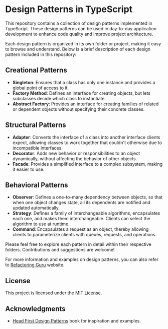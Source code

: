 # Design Patterns in TypeScript

This repository contains a collection of design patterns implemented in TypeScript. These design patterns can be used in day-to-day application development to enhance code quality and improve project architecture.

Each design pattern is organized in its own folder or project, making it easy to browse and understand. Below is a brief description of each design pattern included in this repository:

## Creational Patterns

- **Singleton**: Ensures that a class has only one instance and provides a global point of access to it.
- **Factory Method**: Defines an interface for creating objects, but lets subclasses decide which class to instantiate.
- **Abstract Factory**: Provides an interface for creating families of related or dependent objects without specifying their concrete classes.

## Structural Patterns

- **Adapter**: Converts the interface of a class into another interface clients expect, allowing classes to work together that couldn't otherwise due to incompatible interfaces.
- **Decorator**: Adds new behavior or responsibilities to an object dynamically, without affecting the behavior of other objects.
- **Facade**: Provides a simplified interface to a complex subsystem, making it easier to use.

## Behavioral Patterns

- **Observer**: Defines a one-to-many dependency between objects, so that when one object changes state, all its dependents are notified and updated automatically.
- **Strategy**: Defines a family of interchangeable algorithms, encapsulates each one, and makes them interchangeable. Clients can select the algorithm to use at runtime.
- **Command**: Encapsulates a request as an object, thereby allowing clients to parameterize clients with queues, requests, and operations.

Please feel free to explore each pattern in detail within their respective folders. Contributions and suggestions are welcome!

For more information and examples on design patterns, you can also refer to [Refactoring Guru](https://refactoring.guru/design-patterns) website.

## License

This project is licensed under the [MIT License](LICENSE).

## Acknowledgments

- [Head First Design Patterns](https://www.oreilly.com/library/view/head-first-design/0596007124/) book for inspiration and examples.
